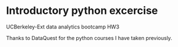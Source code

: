 # Introductory python excercise

UCBerkeley-Ext data analytics bootcamp HW3

Thanks to DataQuest for the python courses I have taken previously.

